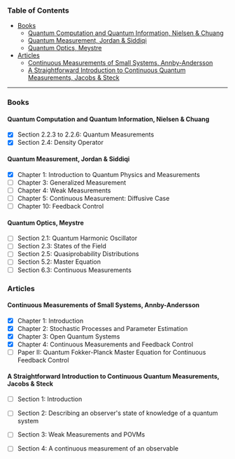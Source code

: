 ### Table of Contents <!-- omit in toc -->
- [Books](#books)
  - [Quantum Computation and Quantum Information, Nielsen \& Chuang](#quantum-computation-and-quantum-information-nielsen--chuang)
  - [Quantum Measurement, Jordan \& Siddiqi](#quantum-measurement-jordan--siddiqi)
  - [Quantum Optics, Meystre](#quantum-optics-meystre)
- [Articles](#articles)
  - [Continuous Measurements of Small Systems, Annby-Andersson](#continuous-measurements-of-small-systems-annby-andersson)
  - [A Straightforward Introduction to Continuous Quantum Measurements, Jacobs \& Steck](#a-straightforward-introduction-to-continuous-quantum-measurements-jacobs--steck)

___

### Books
#### Quantum Computation and Quantum Information, Nielsen & Chuang
* [x] Section 2.2.3 to 2.2.6: Quantum Measurements
* [x] Section 2.4: Density Operator

#### Quantum Measurement, Jordan & Siddiqi
* [x] Chapter 1: Introduction to Quantum Physics and Measurements
* [ ] Chapter 3: Generalized Measurement
* [ ] Chapter 4: Weak Measurements
* [ ] Chapter 5: Continuous Measurement: Diffusive Case
* [ ] Chapter 10: Feedback Control

#### Quantum Optics, Meystre
* [ ] Section 2.1: Quantum Harmonic Oscillator
* [ ] Section 2.3: States of the Field
* [ ] Section 2.5: Quasiprobability Distributions
* [ ] Section 5.2: Master Equation
* [ ] Section 6.3: Continuous Measurements

### Articles

#### Continuous Measurements of Small Systems, Annby-Andersson
* [x] Chapter 1: Introduction
* [x] Chapter 2: Stochastic Processes and Parameter Estimation
* [x] Chapter 3: Open Quantum Systems
* [x] Chapter 4: Continuous Measurements and Feedback Control
* [ ] Paper II: Quantum Fokker-Planck Master Equation for Continuous Feedback Control

#### A Straightforward Introduction to Continuous Quantum Measurements, Jacobs & Steck
* [ ] Section 1: Introduction
* [ ] Section 2: Describing an observer's state of knowledge of a quantum system
* [ ] Section 3: Weak Measurements and POVMs
* [ ] Section 4: A continuous measurement of an observable


